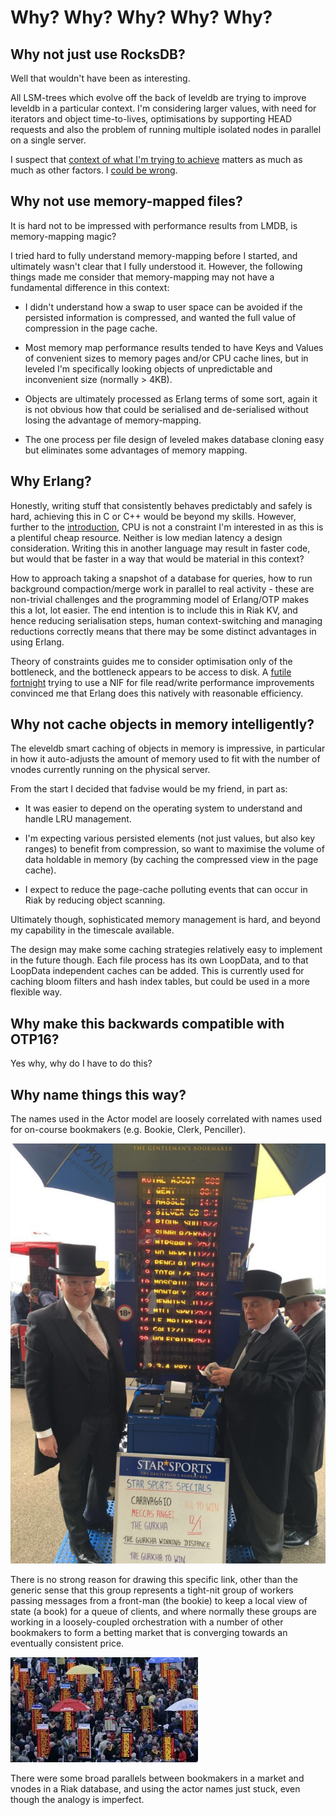 # Why? Why? Why? Why? Why?

## Why not just use RocksDB? 

Well that wouldn't have been as interesting.

All LSM-trees which evolve off the back of leveldb are trying to improve leveldb in a particular context.  I'm considering larger values, with need for iterators and object time-to-lives, optimisations by supporting HEAD requests and also the problem of running multiple isolated nodes in parallel on a single server.  

I suspect that [context of what I'm trying to achieve](https://github.com/basho/riak_kv/issues/1033) matters as much as much as other factors.  I [could be wrong](https://github.com/basho/riak/issues/756).

## Why not use memory-mapped files?

It is hard not to be impressed with performance results from LMDB, is memory-mapping magic?  

I tried hard to fully understand memory-mapping before I started, and ultimately wasn't clear that I fully understood it.  However, the following things made me consider that memory-mapping may not have a fundamental difference in this context:

- I didn't understand how a swap to user space can be avoided if the persisted information is compressed, and wanted the full value of compression in the page cache.

- Most memory map performance results tended to have Keys and Values of convenient sizes to memory pages and/or CPU cache lines, but in leveled I'm specifically looking objects of unpredictable and inconvenient size (normally > 4KB).

- Objects are ultimately processed as Erlang terms of some sort, again it is not obvious how that could be serialised and de-serialised without losing the advantage of memory-mapping.

- The one process per file design of leveled makes database cloning easy but eliminates some advantages of memory mapping.

## Why Erlang? 

Honestly, writing stuff that consistently behaves predictably and safely is hard, achieving this in C or C++ would be beyond my skills.  However, further to the [introduction](INTRO.md), CPU is not a constraint I'm interested in as this is a plentiful cheap resource.  Neither is low median latency a design consideration.  Writing this in another language may result in faster code, but would that be faster in a way that would be material in this context?

How to approach taking a snapshot of a database for queries, how to run background compaction/merge work in parallel to real activity - these are non-trivial challenges and the programming model of Erlang/OTP makes this a lot, lot easier.  The end intention is to include this in Riak KV, and hence reducing serialisation steps, human context-switching and managing reductions correctly means that there may be some distinct advantages in using Erlang.

Theory of constraints guides me to consider optimisation only of the bottleneck, and the bottleneck appears to be access to disk.  A [futile fortnight](https://github.com/martinsumner/eleveleddb/tree/mas-nifile/src) trying to use a NIF for file read/write performance improvements convinced me that Erlang does this natively with reasonable efficiency.

## Why not cache objects in memory intelligently?

The eleveldb smart caching of objects in memory is impressive, in particular in how it auto-adjusts the amount of memory used to fit with the number of vnodes currently running on the physical server.

From the start I decided that fadvise would be my friend, in part as:

- It was easier to depend on the operating system to understand and handle LRU management.

- I'm expecting various persisted elements (not just values, but also key ranges) to benefit from compression, so want to maximise the volume of data holdable in memory (by caching the compressed view in the page cache).

- I expect to reduce the page-cache polluting events that can occur in Riak by reducing object scanning.

Ultimately though, sophisticated memory management is hard, and beyond my capability in the timescale available.  

The design may make some caching strategies relatively easy to implement in the future though.  Each file process has its own LoopData, and to that LoopData independent caches can be added.  This is currently used for caching bloom filters and hash index tables, but could be used in a more flexible way.

## Why make this backwards compatible with OTP16?

Yes why, why do I have to do this?

## Why name things this way?

The names used in the Actor model are loosely correlated with names used for on-course bookmakers (e.g. Bookie, Clerk, Penciller).  

![](pics/ascot_bookies.jpg "Bookies")

There is no strong reason for drawing this specific link, other than the generic sense that this group represents a tight-nit group of workers passing messages from a front-man (the bookie) to keep a local view of state (a book) for a queue of clients, and where normally these groups are working in a loosely-coupled orchestration with a number of other bookmakers to form a betting market that is converging towards an eventually consistent price.

![](pics/betting_market.jpg "Betting Market")

There were some broad parallels between bookmakers in a market and vnodes in a Riak database, and using the actor names just stuck, even though the analogy is imperfect.